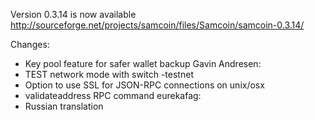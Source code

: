Version 0.3.14 is now available
http://sourceforge.net/projects/samcoin/files/Samcoin/samcoin-0.3.14/

Changes:
* Key pool feature for safer wallet backup
Gavin Andresen:
* TEST network mode with switch -testnet
* Option to use SSL for JSON-RPC connections on unix/osx
* validateaddress RPC command
eurekafag:
* Russian translation
